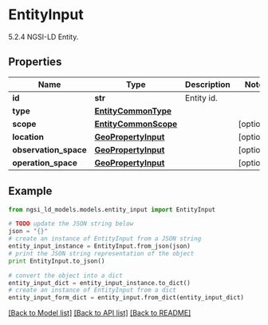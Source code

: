 # EntityInput

5.2.4 NGSI-LD Entity. 

## Properties
Name | Type | Description | Notes
------------ | ------------- | ------------- | -------------
**id** | **str** | Entity id.  | 
**type** | [**EntityCommonType**](EntityCommonType.md) |  | 
**scope** | [**EntityCommonScope**](EntityCommonScope.md) |  | [optional] 
**location** | [**GeoPropertyInput**](GeoPropertyInput.md) |  | [optional] 
**observation_space** | [**GeoPropertyInput**](GeoPropertyInput.md) |  | [optional] 
**operation_space** | [**GeoPropertyInput**](GeoPropertyInput.md) |  | [optional] 

## Example

```python
from ngsi_ld_models.models.entity_input import EntityInput

# TODO update the JSON string below
json = "{}"
# create an instance of EntityInput from a JSON string
entity_input_instance = EntityInput.from_json(json)
# print the JSON string representation of the object
print EntityInput.to_json()

# convert the object into a dict
entity_input_dict = entity_input_instance.to_dict()
# create an instance of EntityInput from a dict
entity_input_form_dict = entity_input.from_dict(entity_input_dict)
```
[[Back to Model list]](../README.md#documentation-for-models) [[Back to API list]](../README.md#documentation-for-api-endpoints) [[Back to README]](../README.md)


